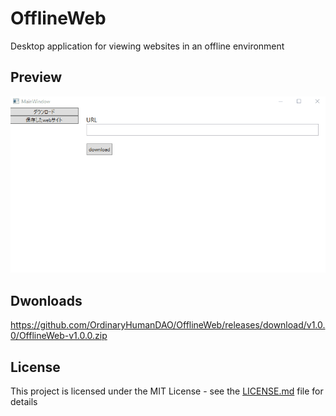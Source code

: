# OfflineWeb
Desktop application for viewing websites in an offline environment

## Preview
![OflineWebPreview.gif](https://github.com/OrdinaryHumanDAO/OfflineWeb/blob/master/OflineWebPreview.gif)

## Dwonloads
[](https://github.com/OrdinaryHumanDAO/OfflineWeb/releases/download/v1.0.0/OfflineWeb-v1.0.0.zip)https://github.com/OrdinaryHumanDAO/OfflineWeb/releases/download/v1.0.0/OfflineWeb-v1.0.0.zip

## License
This project is licensed under the MIT License - see the [LICENSE.md](https://github.com/OrdinaryHumanDAO/console-video/blob/master/LICENSE.md) file for details
